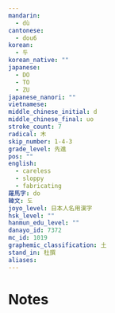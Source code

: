 ```yaml
---
mandarin:
  - dù
cantonese:
  - dou6
korean:
  - 두
korean_native: ""
japanese:
  - DO
  - TO
  - ZU
japanese_nanori: ""
vietnamese:
middle_chinese_initial: d
middle_chinese_final: uo
stroke_count: 7
radical: 木
skip_number: 1-4-3
grade_level: 先進
pos: ""
english:
  - careless
  - sloppy
  - fabricating
羅馬字: do
韓文: 도
joyo_level: 日本人名用漢字
hsk_level: ""
hanmun_edu_level: ""
danayo_id: 7372
mc_id: 1019
graphemic_classification: 土
stand_in: 杜撰
aliases:
---
```


# Notes
